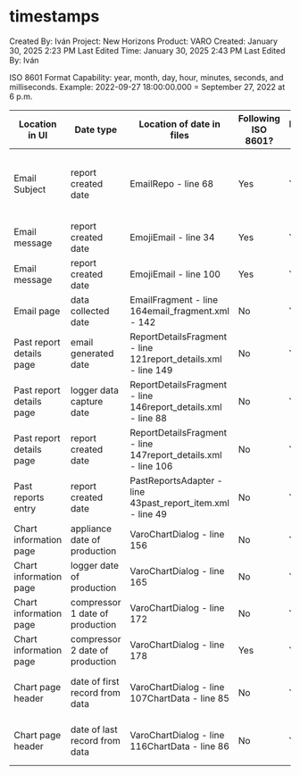 # timestamps

Created By: Iván
Project: New Horizons
Product: VARO
Created: January 30, 2025 2:23 PM
Last Edited Time: January 30, 2025 2:43 PM
Last Edited By: Iván

ISO 8601 Format Capability: year, month, day, hour, minutes, seconds, and milliseconds.
Example: 2022-09-27 18:00:00.000 = September 27, 2022 at 6 p.m.

|	Location in UI	|	Date type	|	Location of date in files	|	Following ISO 8601?	|	Intended 8601?	|	User Need	|	Notes	|	Files	|
| --- | --- | --- | --- | --- | --- | --- | --- | 
|	Email Subject	|	report created date	|	EmailRepo - line 68	|	Yes	|	Yes	|	Date	|		|	https://launchcg.atlassian.net/wiki/download/thumbnails/3335684097/image-20250129-151945.png?version=1&modificationDate=1738275617525&cacheVersion=1&api=v2&width=250, https://launchcg.atlassian.net/wiki/download/thumbnails/3335684097/image-20250129-151945.png?version=1&modificationDate=1738275617525&cacheVersion=1&api=v2&width=250	|
|	Email message	|	report created date	|	EmojiEmail - line 34	|	Yes	|	Yes	|	Date	|		|	https://launchcg.atlassian.net/wiki/download/thumbnails/3335684097/image-20250129-151835.png?version=1&modificationDate=1738275617350&cacheVersion=1&api=v2&width=250	|
|	Email message	|	report created date	|	EmojiEmail - line 100	|	Yes	|	Yes	|	Date, Time	|		|	https://launchcg.atlassian.net/wiki/download/thumbnails/3335684097/image-20250129-151845.png?version=1&modificationDate=1738275617178&cacheVersion=1&api=v2&width=250	|
|	Email page	|	data collected date	|	EmailFragment - line 164email_fragment.xml - 142	|	No	|	Yes	|	Date, Time	|		|	https://launchcg.atlassian.net/wiki/download/thumbnails/3335684097/image-20250129-151807.png?version=1&modificationDate=1738275616984&cacheVersion=1&api=v2&width=250	|
|	Past report details page	|	email generated date	|	ReportDetailsFragment - line 121report_details.xml - line 149	|	No	|	Yes	|	Date, Time	|		|	https://launchcg.atlassian.net/wiki/download/thumbnails/3335684097/image-20250129-152026.png?version=1&modificationDate=1738275616810&cacheVersion=1&api=v2&width=250	|
|	Past report details page	|	logger data capture date	|	ReportDetailsFragment - line 146report_details.xml - line 88	|	No	|	Yes	|	Date, Time	|		|	https://launchcg.atlassian.net/wiki/download/thumbnails/3335684097/image-20250129-152019.png?version=1&modificationDate=1738275616652&cacheVersion=1&api=v2&width=250	|
|	Past report details page	|	report created date	|	ReportDetailsFragment - line 147report_details.xml - line 106	|	No	|	Yes	|	Date, Time	|		|	https://launchcg.atlassian.net/wiki/download/thumbnails/3335684097/image-20250129-152504.png?version=1&modificationDate=1738275616454&cacheVersion=1&api=v2&width=250	|
|	Past reports entry	|	report created date	|	PastReportsAdapter - line 43past_report_item.xml - line 49	|	No	|	Yes	|	Date, Time	|	Not displayed	|	https://launchcg.atlassian.net/wiki/download/thumbnails/3335684097/image-20250129-152945.png?version=1&modificationDate=1738275616291&cacheVersion=1&api=v2&width=250	|
|	Chart information page	|	appliance date of production	|	VaroChartDialog - line 156	|	No	|	Yes	|	Date	|		|	https://launchcg.atlassian.net/wiki/download/thumbnails/3335684097/image-20250129-153007.png?version=1&modificationDate=1738275616093&cacheVersion=1&api=v2&width=250	|
|	Chart information page	|	logger date of production	|	VaroChartDialog - line 165	|	No	|	Yes	|	Date	|		|	https://launchcg.atlassian.net/wiki/download/thumbnails/3335684097/image-20250129-153008.png?version=1&modificationDate=1738275615937&cacheVersion=1&api=v2&width=250	|
|	Chart information page	|	compressor 1 date of production	|	VaroChartDialog - line 172	|	No	|	Yes	|	Date	|		|	https://launchcg.atlassian.net/wiki/download/thumbnails/3335684097/image-20250129-153010.png?version=1&modificationDate=1738275615750&cacheVersion=1&api=v2&width=250	|
|	Chart information page	|	compressor 2 date of production	|	VaroChartDialog - line 178	|	Yes	|	Yes	|	Date	|		|	https://launchcg.atlassian.net/wiki/download/thumbnails/3335684097/image-20250129-153011.png?version=1&modificationDate=1738275615587&cacheVersion=1&api=v2&width=250	|
|	Chart page header	|	date of first record from data	|	VaroChartDialog - line 107ChartData - line 85	|	No	|	Yes	|	Date, Day, Time	|	is it iso8601 if it isn’t in UTC?	|	https://launchcg.atlassian.net/wiki/download/thumbnails/3335684097/image-20250129-153037.png?version=1&modificationDate=1738275615432&cacheVersion=1&api=v2&width=250	|
|	Chart page header	|	date of last record from data	|	VaroChartDialog - line 116ChartData - line 86	|	No	|	Yes	|	Date, Day, Time	|	is it iso8601 if it isn’t in UTC?	|	https://launchcg.atlassian.net/wiki/download/thumbnails/3335684097/image-20250129-153038.png?version=1&modificationDate=1738275615170&cacheVersion=1&api=v2&width=250	|

